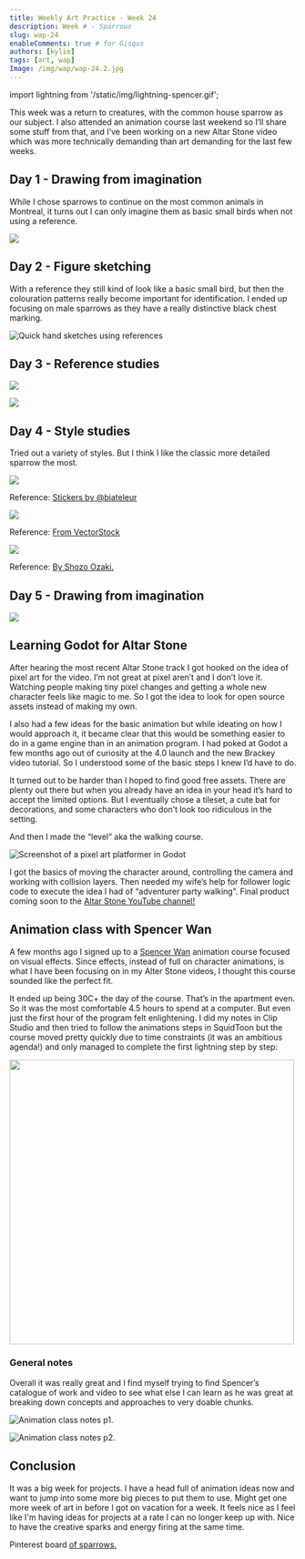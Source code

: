 ```yaml
---
title: Weekly Art Practice - Week 24
description: Week # - Sparrows
slug: wap-24
enableComments: true # for Gisqus
authors: [kylie]
tags: [art, wap]
Image: /img/wap/wap-24.2.jpg
---
```


import lightning from '/static/img/lightning-spencer.gif';

This week was a return to creatures, with the common house sparrow as our subject. I also attended an animation course last weekend so I’ll share some stuff from that, and I’ve been working on a new Altar Stone video which was more technically demanding than art demanding for the last few weeks.

## Day 1 - Drawing from imagination

While I chose sparrows to continue on the most common animals in Montreal, it turns out I can only imagine them as basic small birds when not using a reference.

![](/img/wap/wap-24.1.jpg)

<!--truncate-->

## Day 2 - Figure sketching

With a reference they still kind of look like a basic small bird, but then the colouration patterns really become important for identification. I ended up focusing on male sparrows as they have a really distinctive black chest marking.

![Quick hand sketches using references](/img/wap/wap-24.2.jpg)

## Day 3 - Reference studies

![](/img/wap/wap-24.3.1.jpg)

![](/img/wap/wap-24.3.2.jpg)

## Day 4 - Style studies

Tried out a variety of styles. But I think I like the classic more detailed sparrow the most.

![](/img/wap/wap-24.4.1.jpg)

Reference: [Stickers by @biateleur](https://www.artstation.com/biabiabia8)

![](/img/wap/wap-24.4.2.jpg)

Reference: [From VectorStock](https://www.vectorstock.com/royalty-free-vector/bird-drawing-vector-548810)

![](/img/wap/wap-24.4.3.jpg)

Reference: [By Shozo Ozaki.](https://sinitza.gallery.ru/watch?ph=jNT-enOpv#feature=topscroll)

## Day 5 - Drawing from imagination

![](/img/wap/wap-24.5.jpg)

## Learning Godot for Altar Stone

After hearing the most recent Altar Stone track I got hooked on the idea of pixel art for the video. I’m not great at pixel aren’t and I don’t love it. Watching people making tiny pixel changes and getting a whole new character feels like magic to me. So I got the idea to look for open source assets instead of making my own.

I also had a few ideas for the basic animation but while ideating on how I would approach it, it became clear that this would be something easier to do in a game engine than in an animation program. I had poked at Godot a few months ago out of curiosity at the 4.0 launch and the new Brackey video tutorial. So I understood some of the basic steps I knew I’d have to do.

It turned out to be harder than I hoped to find good free assets. There are plenty out there but when you already have an idea in your head it’s hard to accept the limited options. But I eventually chose a tileset, a cute bat for decorations, and some characters who don’t look too ridiculous in the setting.

And then I made the “level” aka the walking course.

![Screenshot of a pixel art platformer in Godot](/img/cave-level.png)

I got the basics of moving the character around, controlling the camera and working with collision layers. Then needed my wife’s help for follower logic code to execute the idea I had of “adventurer party walking”. Final product coming soon to the [Altar Stone YouTube channel!](https://www.youtube.com/@altarstone)

## Animation class with Spencer Wan

A few months ago I signed up to a [Spencer Wan](https://x.com/spencerwan) animation course focused on visual effects. Since effects, instead of full on character animations, is what I have been focusing on in my Alter Stone videos, I thought this course sounded like the perfect fit.

It ended up being 30C+ the day of the course. That’s in the apartment even. So it was the most comfortable 4.5 hours to spend at a computer. But even just the first hour of the program felt enlightening. I did my notes in Clip Studio and then tried to follow the animations steps in SquidToon but the course moved pretty quickly due to time constraints (it was an ambitious agenda!) and only managed to complete the first lightning step by step:

<img src={lightning} width="500"/>

### General notes

Overall it was really great and I find myself trying to find Spencer’s catalogue of work and video to see what else I can learn as he was great at breaking down concepts and approaches to very doable chunks.

![Animation class notes p1.](/img/Spencer-p1.jpg)

![Animation class notes p2.](/img/Spencer-p2.jpg)

## Conclusion

It was a big week for projects. I have a head full of animation ideas now and want to jump into some more big pieces to put them to use. Might get one more week of art in before I got on vacation for a week. It feels nice as I feel like I'm having ideas for projects at a rate I can no longer keep up with. Nice to have the creative sparks and energy firing at the same time.

Pinterest board [of sparrows.](https://www.pinterest.ca/maeanu3639/wap-sparrow/)
